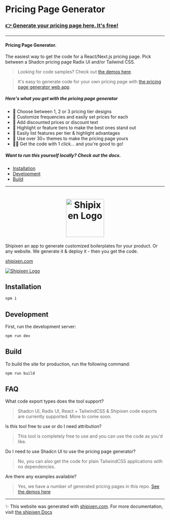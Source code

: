 Pricing Page Generator
==================

### [👉 Generate your pricing page here. It's free!](https://shipixen.com/shadcn-pricing-page-generator)

-----------------------------------

#### Pricing Page Generator.
The easiest way to get the code for a React/Next.js pricing page. Pick between a Shadcn pricing page Radix UI and/or Tailwind CSS.

> Looking for code samples? Check out [the demos here](https://github.com/danmindru/shadcn-pricing-page-generator/tree/main/components/pricing).

> It's easy to generate code for your own pricing page with [the pricing page generator web app](https://shipixen.com/shadcn-pricing-page-generator).


##### Here's what you get with the pricing page generator
- 🎯 Choose between 1, 2 or 3 pricing tier designs
- 📅 Customize frequencies and easily set prices for each
- 🎁 Add discounted prices or discount text
- 💅 Highlight or feature tiers to make the best ones stand out
- 📄 Easily list features per tier & highlight advantages
- 🎨 Use over 30+ themes to make the pricing page yours
- 👩‍💻 Get the code with 1 click... and you're good to go!

##### Want to run this yourself locally? Check out the docs.
- [Installation](#installation)
- [Development](#development)
- [Build](#build)



<hr/>

<div align="center">

<h1>
<a href="https://shipixen.com" target="_blank">
  <img height="120px" src="https://user-images.githubusercontent.com/1515742/281076422-8c4a9926-2885-4786-a69a-d79ab0c8dc5c.png" alt="Shipixen Logo" />
</a>
</h1>

</div>

Shipixen an app to generate customized boilerplates for your product. Or any website. We generate it & deploy it - then you get the code.

[shipixen.com](https://shipixen.com)

<a href="https://shipixen.com" target="_blank">
  <img src="https://user-images.githubusercontent.com/1515742/281077548-57b24773-3c2a-4e89-b088-cc3945d7037b.png" alt="Shipixen Logo" />
</a>

## Installation

```bash
npm i
```

## Development

First, run the development server:

```bash
npm run dev
```

## Build

To build the site for production, run the following command:

```bash
npm run build
```

## FAQ

What code export types does the tool support?
> Shadcn UI, Radix UI, React + TailwindCSS & Shipixen code exports are currently supported. More to come soon.

Is this tool free to use or do I need attribution?
> This tool is completely free to use and you can use the code as you'd like.

Do I need to use Shadcn UI to use the pricing page generator?
> No, you can also get the code for plain TailwindCSS applications with no dependencies.

Are there any examples available?
> Yes, we have a number of generated pricing pages in this repo. [See the demos here](https://github.com/danmindru/shadcn-pricing-page-generator/tree/main/components/pricing)

------

✨ This website was generated with [shipixen.com](https://shipixen.com). For more documentation, visit [the shipixen Docs](https://shipixen.com/boilerplate-documentation)
